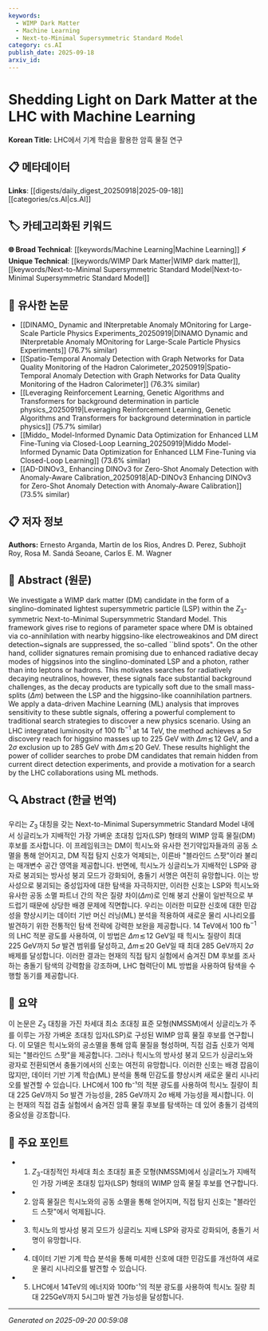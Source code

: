 ```yaml
---
keywords:
  - WIMP Dark Matter
  - Machine Learning
  - Next-to-Minimal Supersymmetric Standard Model
category: cs.AI
publish_date: 2025-09-18
arxiv_id:
---
```


<!-- KEYWORD_LINKING_METADATA:
{
  "processed_timestamp": "2025-09-22 22:09:41.949552",
  "vocabulary_version": "1.0",
  "selected_keywords": [
    "WIMP Dark Matter",
    "Machine Learning",
    "Next-to-Minimal Supersymmetric Standard Model"
  ],
  "rejected_keywords": [
    "Radiatively Decaying Neutralinos"
  ],
  "similarity_scores": {
    "WIMP Dark Matter": 0.8,
    "Machine Learning": 0.85,
    "Next-to-Minimal Supersymmetric Standard Model": 0.78
  },
  "extraction_method": "AI_prompt_based",
  "budget_applied": true
}
-->

# Shedding Light on Dark Matter at the LHC with Machine Learning

**Korean Title:** LHC에서 기계 학습을 활용한 암흑 물질 연구

## 📋 메타데이터

**Links**: [[digests/daily_digest_20250918|2025-09-18]]        [[categories/cs.AI|cs.AI]]

## 🏷️ 카테고리화된 키워드
**🌐 Broad Technical**: [[keywords/Machine Learning|Machine Learning]]
**⚡ Unique Technical**: [[keywords/WIMP Dark Matter|WIMP dark matter]], [[keywords/Next-to-Minimal Supersymmetric Standard Model|Next-to-Minimal Supersymmetric Standard Model]]

## 🔗 유사한 논문
- [[DINAMO_ Dynamic and INterpretable Anomaly MOnitoring for Large-Scale Particle Physics Experiments_20250919|DINAMO Dynamic and INterpretable Anomaly MOnitoring for Large-Scale Particle Physics Experiments]] (76.7% similar)
- [[Spatio-Temporal Anomaly Detection with Graph Networks for Data Quality Monitoring of the Hadron Calorimeter_20250919|Spatio-Temporal Anomaly Detection with Graph Networks for Data Quality Monitoring of the Hadron Calorimeter]] (76.3% similar)
- [[Leveraging Reinforcement Learning, Genetic Algorithms and Transformers for background determination in particle physics_20250919|Leveraging Reinforcement Learning, Genetic Algorithms and Transformers for background determination in particle physics]] (75.7% similar)
- [[Middo_ Model-Informed Dynamic Data Optimization for Enhanced LLM Fine-Tuning via Closed-Loop Learning_20250919|Middo Model-Informed Dynamic Data Optimization for Enhanced LLM Fine-Tuning via Closed-Loop Learning]] (73.6% similar)
- [[AD-DINOv3_ Enhancing DINOv3 for Zero-Shot Anomaly Detection with Anomaly-Aware Calibration_20250918|AD-DINOv3 Enhancing DINOv3 for Zero-Shot Anomaly Detection with Anomaly-Aware Calibration]] (73.5% similar)

## 📋 저자 정보

**Authors:** Ernesto Arganda, Martín de los Rios, Andres D. Perez, Subhojit Roy, Rosa M. Sandá Seoane, Carlos E. M. Wagner

## 📄 Abstract (원문)

We investigate a WIMP dark matter (DM) candidate in the form of a
singlino-dominated lightest supersymmetric particle (LSP) within the
$Z_3$-symmetric Next-to-Minimal Supersymmetric Standard Model. This framework
gives rise to regions of parameter space where DM is obtained via
co-annihilation with nearby higgsino-like electroweakinos and DM direct
detection~signals are suppressed, the so-called ``blind spots". On the other
hand, collider signatures remain promising due to enhanced radiative decay
modes of higgsinos into the singlino-dominated LSP and a photon, rather than
into leptons or hadrons. This motivates searches for radiatively decaying
neutralinos, however, these signals face substantial background challenges, as
the decay products are typically soft due to the small mass-splits ($\Delta m$)
between the LSP and the higgsino-like coannihilation partners. We apply a
data-driven Machine Learning (ML) analysis that improves sensitivity to these
subtle signals, offering a powerful complement to traditional search strategies
to discover a new physics scenario. Using an LHC integrated luminosity of
$100~\mathrm{fb}^{-1}$ at $14~\mathrm{TeV}$, the method achieves a $5\sigma$
discovery reach for higgsino masses up to $225~\mathrm{GeV}$ with $\Delta
m\!\lesssim\!12~\mathrm{GeV}$, and a $2\sigma$ exclusion up to
$285~\mathrm{GeV}$ with $\Delta m\!\lesssim\!20~\mathrm{GeV}$. These results
highlight the power of collider searches to probe DM candidates that remain
hidden from current direct detection experiments, and provide a motivation for
a search by the LHC collaborations using ML methods.

## 🔍 Abstract (한글 번역)

우리는 $Z_3$ 대칭을 갖는 Next-to-Minimal Supersymmetric Standard Model 내에서 싱글리노가 지배적인 가장 가벼운 초대칭 입자(LSP) 형태의 WIMP 암흑 물질(DM) 후보를 조사합니다. 이 프레임워크는 DM이 힉시노와 유사한 전기약입자들과의 공동 소멸을 통해 얻어지고, DM 직접 탐지 신호가 억제되는, 이른바 "블라인드 스팟"이라 불리는 매개변수 공간 영역을 제공합니다. 반면에, 힉시노가 싱글리노가 지배적인 LSP와 광자로 붕괴되는 방사성 붕괴 모드가 강화되어, 충돌기 서명은 여전히 유망합니다. 이는 방사성으로 붕괴되는 중성입자에 대한 탐색을 자극하지만, 이러한 신호는 LSP와 힉시노와 유사한 공동 소멸 파트너 간의 작은 질량 차이($\Delta m$)로 인해 붕괴 산물이 일반적으로 부드럽기 때문에 상당한 배경 문제에 직면합니다. 우리는 이러한 미묘한 신호에 대한 민감성을 향상시키는 데이터 기반 머신 러닝(ML) 분석을 적용하여 새로운 물리 시나리오를 발견하기 위한 전통적인 탐색 전략에 강력한 보완을 제공합니다. $14~\mathrm{TeV}$에서 $100~\mathrm{fb}^{-1}$의 LHC 적분 광도를 사용하여, 이 방법은 $\Delta m\!\lesssim\!12~\mathrm{GeV}$일 때 힉시노 질량이 최대 $225~\mathrm{GeV}$까지 $5\sigma$ 발견 범위를 달성하고, $\Delta m\!\lesssim\!20~\mathrm{GeV}$일 때 최대 $285~\mathrm{GeV}$까지 $2\sigma$ 배제를 달성합니다. 이러한 결과는 현재의 직접 탐지 실험에서 숨겨진 DM 후보를 조사하는 충돌기 탐색의 강력함을 강조하며, LHC 협력단이 ML 방법을 사용하여 탐색을 수행할 동기를 제공합니다.

## 📝 요약

이 논문은 $Z_3$ 대칭을 가진 차세대 최소 초대칭 표준 모형(NMSSM)에서 싱글리노가 주를 이루는 가장 가벼운 초대칭 입자(LSP)로 구성된 WIMP 암흑 물질 후보를 연구합니다. 이 모델은 힉시노와의 공소멸을 통해 암흑 물질을 형성하며, 직접 검출 신호가 억제되는 "블라인드 스팟"을 제공합니다. 그러나 힉시노의 방사성 붕괴 모드가 싱글리노와 광자로 전환되면서 충돌기에서의 신호는 여전히 유망합니다. 이러한 신호는 배경 잡음이 많지만, 데이터 기반 기계 학습(ML) 분석을 통해 민감도를 향상시켜 새로운 물리 시나리오를 발견할 수 있습니다. LHC에서 100 fb⁻¹의 적분 광도를 사용하여 힉시노 질량이 최대 225 GeV까지 5σ 발견 가능성을, 285 GeV까지 2σ 배제 가능성을 제시합니다. 이는 현재의 직접 검출 실험에서 숨겨진 암흑 물질 후보를 탐색하는 데 있어 충돌기 검색의 중요성을 강조합니다.

## 🎯 주요 포인트

- 1. $Z_3$-대칭적인 차세대 최소 초대칭 표준 모형(NMSSM)에서 싱글리노가 지배적인 가장 가벼운 초대칭 입자(LSP) 형태의 WIMP 암흑 물질 후보를 연구합니다.

- 2. 암흑 물질은 힉시노와의 공동 소멸을 통해 얻어지며, 직접 탐지 신호는 "블라인드 스팟"에서 억제됩니다.

- 3. 힉시노의 방사성 붕괴 모드가 싱글리노 지배 LSP와 광자로 강화되어, 충돌기 서명이 유망합니다.

- 4. 데이터 기반 기계 학습 분석을 통해 미세한 신호에 대한 민감도를 개선하여 새로운 물리 시나리오를 발견할 수 있습니다.

- 5. LHC에서 14TeV의 에너지와 100fb⁻¹의 적분 광도를 사용하여 힉시노 질량 최대 225GeV까지 5시그마 발견 가능성을 달성합니다.

---

*Generated on 2025-09-20 00:59:08*